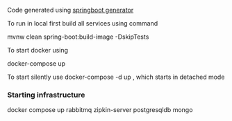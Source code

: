 

Code generated using [springboot generator](https://github.com/sivaprasadreddy/generator-springboot)

To run in local first build all services using command 

mvnw clean spring-boot:build-image -DskipTests

To start docker using 

docker-compose up

To start silently use docker-compose -d up , which starts in detached mode

### Starting infrastructure 

docker compose up rabbitmq zipkin-server postgresqldb mongo